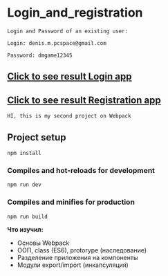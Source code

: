 # Login_and_registration
```
Login and Password of an existing user:

Login: denis.m.pcspace@gmail.com

Password: dmgame12345
```

[Сlick to see result Login app](https://crashmet.github.io/Login_to_server/dist/index)
--
[Сlick to see result Registration app](https://crashmet.github.io/Registration_to_server/dist/index)
--
```
HI, this is my second project on Webpack
```


## Project setup
```
npm install
```

### Compiles and hot-reloads for development
```
npm run dev
```

### Compiles and minifies for production
```
npm run build
```


**Что изучил:**
- Основы Webpack
- ООП, class (ES6), protorype (наследование)
- Разделение приложения на компоненты
- Модули export/import (инкапсуляция)
